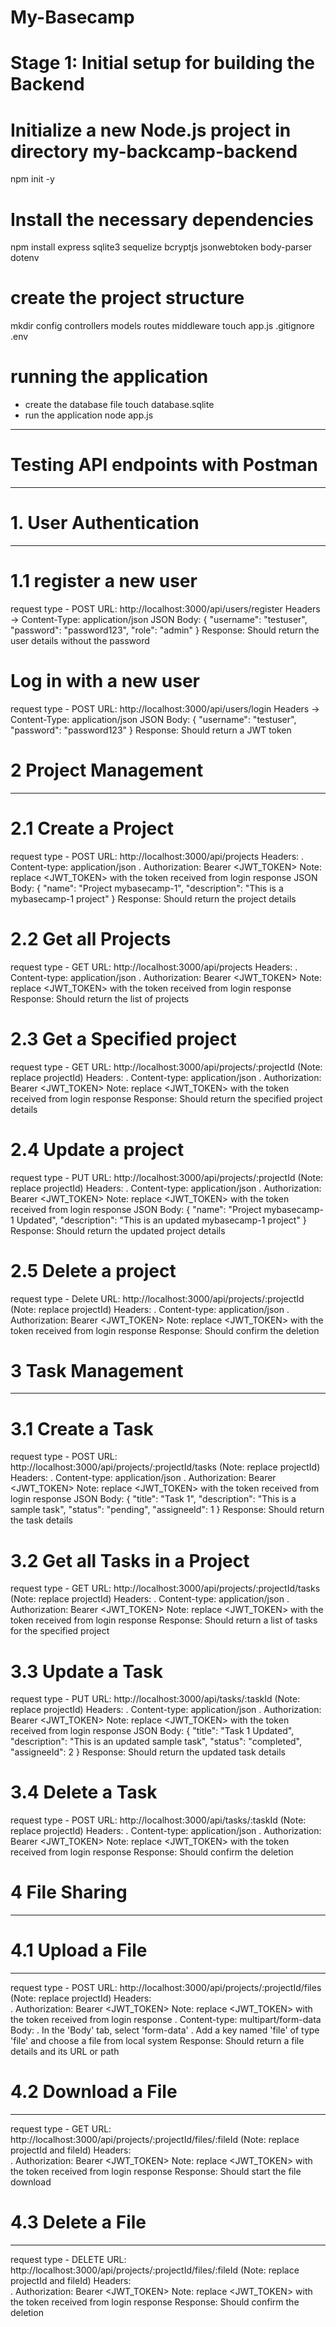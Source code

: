 # My-Basecamp

# Stage 1: Initial setup for building the Backend 

# Initialize a new Node.js project in directory my-backcamp-backend
npm init -y
# Install the necessary dependencies
npm install express sqlite3 sequelize bcryptjs jsonwebtoken body-parser dotenv

# create the project structure
mkdir config controllers models routes middleware
touch app.js .gitignore .env

# running the application
- create the database file
touch database.sqlite
- run the application
node app.js

****************************************
# Testing API endpoints with Postman 
****************************************

# 1. User Authentication
**************************

# 1.1 register a new user
request type - POST
URL: http://localhost:3000/api/users/register 
Headers -> Content-Type: application/json
JSON Body: 
{
  "username": "testuser",
  "password": "password123",
  "role": "admin"
}
Response: Should return the user details without the password

# Log in with a new user
request type - POST
URL: http://localhost:3000/api/users/login 
Headers -> Content-Type: application/json
JSON Body: 
{
  "username": "testuser",
  "password": "password123"
}
Response: Should return a JWT token

# 2 Project Management
**************************

# 2.1 Create a Project 
request type - POST
URL: http://localhost:3000/api/projects
Headers: 
    . Content-type: application/json
    . Authorization: Bearer <JWT_TOKEN> Note: replace <JWT_TOKEN> with the token received from login response
JSON Body: 
{
  "name": "Project mybasecamp-1",
  "description": "This is a mybasecamp-1 project"
}
Response: Should return the project details

# 2.2 Get all Projects
request type - GET
URL: http://localhost:3000/api/projects
Headers: 
    . Content-type: application/json
    . Authorization: Bearer <JWT_TOKEN> Note: replace <JWT_TOKEN> with the token received from login response
Response: Should return the list of projects

# 2.3 Get a Specified project
request type - GET
URL: http://localhost:3000/api/projects/:projectId (Note: replace projectId)
Headers: 
    . Content-type: application/json
    . Authorization: Bearer <JWT_TOKEN> Note: replace <JWT_TOKEN> with the token received from login response
Response: Should return the specified project details

# 2.4 Update a project
request type - PUT
URL: http://localhost:3000/api/projects/:projectId (Note: replace projectId)
Headers: 
    . Content-type: application/json
    . Authorization: Bearer <JWT_TOKEN> Note: replace <JWT_TOKEN> with the token received from login response
JSON Body:
{
  "name": "Project mybasecamp-1 Updated",
  "description": "This is an updated mybasecamp-1 project"
}
Response: Should return the updated project details

# 2.5 Delete a project
request type - Delete
URL: http://localhost:3000/api/projects/:projectId (Note: replace projectId)
Headers: 
    . Content-type: application/json
    . Authorization: Bearer <JWT_TOKEN> Note: replace <JWT_TOKEN> with the token received from login response
Response: Should confirm the deletion

# 3 Task Management
**********************

# 3.1 Create a Task
request type - POST
URL: http://localhost:3000/api/projects/:projectId/tasks (Note: replace projectId)
Headers: 
    . Content-type: application/json
    . Authorization: Bearer <JWT_TOKEN> Note: replace <JWT_TOKEN> with the token received from login response
JSON Body:
{
  "title": "Task 1",
  "description": "This is a sample task",
  "status": "pending",
  "assigneeId": 1
}
Response: Should return the task details

# 3.2 Get all Tasks in a Project
request type - GET
URL: http://localhost:3000/api/projects/:projectId/tasks (Note: replace projectId)
Headers: 
    . Content-type: application/json
    . Authorization: Bearer <JWT_TOKEN> Note: replace <JWT_TOKEN> with the token received from login response
Response: Should return a list of tasks for the specified project

# 3.3 Update a Task
request type - PUT
URL: http://localhost:3000/api/tasks/:taskId (Note: replace projectId)
Headers: 
    . Content-type: application/json
    . Authorization: Bearer <JWT_TOKEN> Note: replace <JWT_TOKEN> with the token received from login response
JSON Body:
{
  "title": "Task 1 Updated",
  "description": "This is an updated sample task",
  "status": "completed",
  "assigneeId": 2
}
Response: Should return the updated task details

# 3.4 Delete a Task
request type - POST
URL: http://localhost:3000/api/tasks/:taskId (Note: replace projectId)
Headers: 
    . Content-type: application/json
    . Authorization: Bearer <JWT_TOKEN> Note: replace <JWT_TOKEN> with the token received from login response
Response: Should confirm the deletion

# 4 File Sharing
*******************

# 4.1 Upload a File
*********************
request type - POST
URL: http://localhost:3000/api/projects/:projectId/files (Note: replace projectId)
Headers:    
    . Authorization: Bearer <JWT_TOKEN> Note: replace <JWT_TOKEN> with the token received from login response
    . Content-type: multipart/form-data
Body:
    . In the 'Body' tab, select 'form-data'
    . Add a key named 'file' of type 'file' and choose a file from local system
Response: Should return a file details and its URL or path

# 4.2 Download a File
*********************
request type - GET
URL: http://localhost:3000/api/projects/:projectId/files/:fileId (Note: replace projectId and fileId)
Headers:    
    . Authorization: Bearer <JWT_TOKEN> Note: replace <JWT_TOKEN> with the token received from login response
Response: Should start the file download

# 4.3 Delete a File
*********************
request type - DELETE
URL: http://localhost:3000/api/projects/:projectId/files/:fileId (Note: replace projectId and fileId)
Headers:    
    . Authorization: Bearer <JWT_TOKEN> Note: replace <JWT_TOKEN> with the token received from login response
Response: Should confirm the deletion











